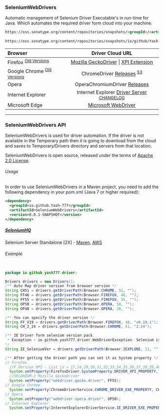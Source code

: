 ### SeleniumWebDrivers
Automatic management of Selenium Driver Executable's in run-time for Java. Which automates the required driver form cloud into your machine.


```html
https://oss.sonatype.org/content/repositories/snapshots/<groupId>/<artifactId>/<version>/<artifactId>-<version>-<inceptionYear.Month.Date>.TimeZone.pom
    
https://oss.sonatype.org/content/repositories/snapshots/io/github/Yash-777/SeleniumWebDrivers/0.0.1-SNAPSHOT/SeleniumWebDrivers-0.0.1-*****.pom

```


|   Browser   | Driver Cloud URL |
|  :---  |  :---:  |
| Firefox <sup>[Old Versions](http://ftp.mozilla.org/pub/firefox/releases/)</sup> | [Mozilla GeckoDriver](https://github.com/mozilla/geckodriver/releases) \| [XPI Extension](https://github.com/Yash-777/SeleniumDrives/raw/master/py/selenium/webdriver/firefox/) |
| Google Chrome <sup>[Old Versions](https://www.slimjet.com/chrome/google-chrome-old-version.php)</sup> | ChromeDriver [Releases](http://chromedriver.storage.googleapis.com/index.html) <sup>[S3](http://chromedriver.storage.googleapis.com)</sup> |
| Opera | OperaChromiumDriver [Releases](https://github.com/operasoftware/operachromiumdriver/releases) |
| Internet Explorer |  Internet Explorer [Driver Server](http://selenium-release.storage.googleapis.com) <sup>[CHANGELOG](https://raw.githubusercontent.com/SeleniumHQ/selenium/master/cpp/iedriverserver/CHANGELOG)</sup> |
| Microsoft Edge | [Microsoft WebDriver](https://developer.microsoft.com/en-us/microsoft-edge/tools/webdriver) |


-----

### SeleniumWebDrivers API

SeleniumWebDrivers is used for driver automation. If the driver is not available in the Temporary path then it is going to download from the cloud and saves to Temporary/Drivers directory and servers from that location. 

SeleniumWebDrivers is open source, released under the terms of [Apache 2.0 License](http://www.apache.org/licenses/LICENSE-2.0).

###### Usage

In order to use SeleniumWebDrivers in a Maven project, you need to add the following dependency in your pom.xml (Java 7 or higher required):

```xml
<dependency>
  <groupId>io.github.Yash-777</groupId>
  <artifactId>SeleniumWebDrivers</artifactId>
  <version>0.0.1-SNAPSHOT</version>
</dependency>
```

##### [SeleniumHQ](https://www.seleniumhq.org/download/)

Selenium Server Standalone [2X] - [Maven](https://mvnrepository.com/artifact/org.seleniumhq.selenium/selenium-server-standalone), [AWS](http://selenium-release.storage.googleapis.com)

###### Example
```java

package io.github.yash777.driver;

Drivers drivers = new Drivers();
/** Auto Map driver version from browser version */
String CH51 = drivers.getDriverPath(Browser.CHROME, 51, "");
String FF46 = drivers.getDriverPath(Browser.FIREFOX, 46, "");
String FF55 = drivers.getDriverPath(Browser.FIREFOX, 55, "");
String OP50 = drivers.getDriverPath(Browser.OPERA, 50, "");
String OP48 = drivers.getDriverPath(Browser.OPERA, 28, "");

/** You can specify the driver version */
String FF_V19 = drivers.getDriverPath(Browser.FIREFOX, 48, "v0.19.1");
String CH_2_24 = drivers.getDriverPath(Browser.CHROME, 51, "2.24");

/** IE Driver form selenium version pack.
 * Exception « io.github.yash777.driver.WebDriverException: Selenium is not added to your project build path.
*/
String IE_SeleniumVer = drivers.getDriverPath(Browser.IEXPLORE, 11, "");

/** After getting the driver path you can set it as System property */
// Firefox
  //F_Version XPI - List is > 17,24,29,30,31,32,33,34,35,36,37,38,39,40,41,42,43,44,45,46,47.
  System.setProperty(FirefoxDriver.SystemProperty.DRIVER_XPI_PROPERTY, FF46);
  //SELENIUM-3 Mozilla GeckoDriver
  System.setProperty("webdriver.gecko.driver", FF55);
// Google Chrome
  System.setProperty(ChromeDriverService.CHROME_DRIVER_EXE_PROPERTY, CH51);
// Opera  
  System.setProperty("webdriver.opera.driver", OP50);
// Internet Explorer
  System.setProperty(InternetExplorerDriverService.IE_DRIVER_EXE_PROPERTY, IE_SeleniumVer);
  
```
